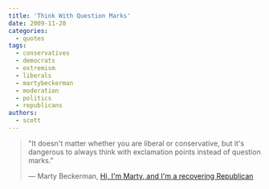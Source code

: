 ```yaml
---
title: 'Think With Question Marks'
date: 2009-11-20
categories:
  - quotes
tags:
  - conservatives
  - democrats
  - extremism
  - liberals
  - martybeckerman
  - moderation
  - politics
  - republicans
authors:
  - scott
---
```


> "It doesn't matter whether you are liberal or conservative, but it's dangerous to always think with exclamation points instead of question marks."
>
> — Marty Beckerman, [Hi, I'm Marty, and I'm a recovering Republican](http://salon.com/life/feature/2009/11/10/recovering_republican/index.html)
